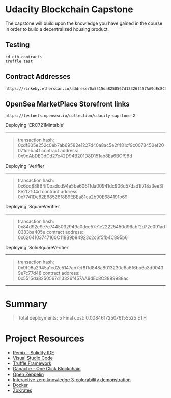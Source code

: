 # Udacity Blockchain Capstone

The capstone will build upon the knowledge you have gained in the course in order to build a decentralized housing product.

## Testing

```
cd eth-contracts
truffle test
```

## Contract Addresses

```
https://rinkeby.etherscan.io/address/0x5515da8250567d13326f457AA9dEc8C3899988ac
```

## OpenSea MarketPlace Storefront links

```
https://testnets.opensea.io/collection/udacity-capstone-2

```

Deploying 'ERC721Mintable'

---

> transaction hash: 0xdf805e252c0eb7ab69582e1227d40a8ac5e2f481cf9c0073450ef20071deba4f
> contract address: 0x9dAbDECdCd27e42D94B201D8D151ab8Ea6BCf98d

Deploying 'Verifier'

---

> transaction hash: 0x6cd88864f0badcd94e5be60611da00941dc906d57dad1f7f8a3ee3f8e2f2104d
> contract address: 0x7741De82E68528f8B9EBEa81ea2b90E684191b69

Deploying 'SquareVerifier'

---

> transaction hash: 0x84d92e9e7e7445032949a0dce57e1e22225450d96abf2d72e091ad0383ba405e
> contract address: 0x6204103747160C118B9b84923c2c6f5fb4C895b6

Deploying 'SolnSquareVerifier'

---

> transaction hash: 0x9f08a2945a1cd2e5147ab7cf6f1d848a8013230c6a6f6bb6a3d90439e7c77d48
> contract address: 0x5515da8250567d13326f457AA9dEc8C3899988ac

---

# Summary

> Total deployments: 5
> Final cost: 0.008461725076155525 ETH

# Project Resources

- [Remix - Solidity IDE](https://remix.ethereum.org/)
- [Visual Studio Code](https://code.visualstudio.com/)
- [Truffle Framework](https://truffleframework.com/)
- [Ganache - One Click Blockchain](https://truffleframework.com/ganache)
- [Open Zeppelin ](https://openzeppelin.org/)
- [Interactive zero knowledge 3-colorability demonstration](http://web.mit.edu/~ezyang/Public/graph/svg.html)
- [Docker](https://docs.docker.com/install/)
- [ZoKrates](https://github.com/Zokrates/ZoKrates)
